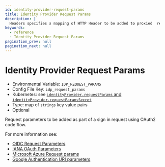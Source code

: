 ```yaml
---
id: identity-provider-request-params
title: Identity Provider Request Params
description: |
  Headers specifies a mapping of HTTP Header to be added to proxied  requests. Nota bene Downstream application headers will be overwritten by Pomerium's headers on conflict.
keywords:
  - reference
  - Identity Provider Request Params
pagination_prev: null
pagination_next: null
---
```


# Identity Provider Request Params

- Environmental Variable: `IDP_REQUEST_PARAMS`
- Config File Key: `idp_request_params`
- Kubernetes: see [`identityProvider.requestParams` and `identityProvider.requestParamsSecret`](/docs/kubernetes/reference#identityprovider)
- Type: map of `strings` key value pairs
- Optional

Request parameters to be added as part of a sign in request using OAuth2 code flow.

For more information see:

- [OIDC Request Parameters](https://openid.net/specs/openid-connect-basic-1_0.html#RequestParameters)
- [IANA OAuth Parameters](https://www.iana.org/assignments/oauth-parameters/oauth-parameters.xhtml)
- [Microsoft Azure Request params](https://docs.microsoft.com/en-us/azure/active-directory/develop/v2-oauth2-auth-code-flow#request-an-authorization-code)
- [Google Authentication URI parameters](https://developers.google.com/identity/protocols/oauth2/openid-connect)

